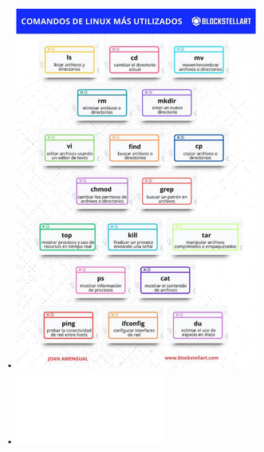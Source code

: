 - ![photo_2025-02-26_15-36-35.jpg](../assets/photo_2025-02-26_15-36-35_1741850298460_0.jpg)
- ![linux_for_dummies.pdf](../assets/linux_for_dummies_1741850380258_0.pdf)